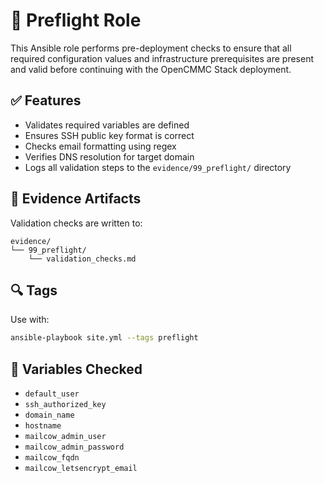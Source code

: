 # 🛫 Preflight Role

This Ansible role performs pre-deployment checks to ensure that all required configuration values and infrastructure prerequisites are present and valid before continuing with the OpenCMMC Stack deployment.

## ✅ Features

- Validates required variables are defined
- Ensures SSH public key format is correct
- Checks email formatting using regex
- Verifies DNS resolution for target domain
- Logs all validation steps to the `evidence/99_preflight/` directory

## 📂 Evidence Artifacts

Validation checks are written to:

```
evidence/
└── 99_preflight/
    └── validation_checks.md
```

## 🔍 Tags

Use with:
```bash
ansible-playbook site.yml --tags preflight
```

## 🔧 Variables Checked

- `default_user`
- `ssh_authorized_key`
- `domain_name`
- `hostname`
- `mailcow_admin_user`
- `mailcow_admin_password`
- `mailcow_fqdn`
- `mailcow_letsencrypt_email`
